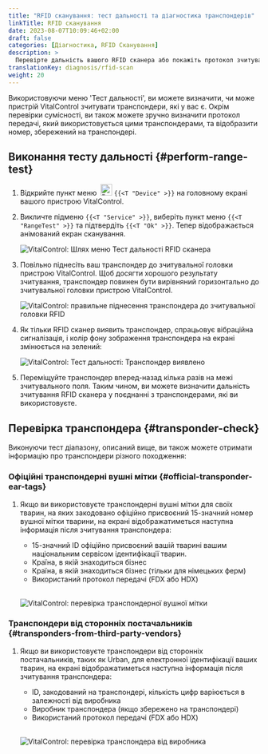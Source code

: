 ```yaml
---
title: "RFID сканування: тест дальності та діагностика транспондерів"
linkTitle: RFID сканування
date: 2023-08-07T10:09:46+02:00
draft: false
categories: [Діагностика, RFID Сканування]
description: >
  Перевірте дальність вашого RFID сканера або покажіть протокол зчитування та номери, збережені на невідомих транспондерах.
translationKey: diagnosis/rfid-scan
weight: 20
---
```


Використовуючи меню 'Тест дальності', ви можете визначити, чи може пристрій VitalControl зчитувати транспондери, які у вас є. Окрім перевірки сумісності, ви також можете зручно визначити протокол передачі, який використовується цими транспондерами, та відобразити номер, збережений на транспондері.

## Виконання тесту дальності {#perform-range-test}

1. Відкрийте пункт меню &nbsp;<img src="/icons/device.svg" width="23" align="bottom" alt="Device" /> `{{<T "Device" >}}` на головному екрані вашого пристрою VitalControl.

1. Викличте підменю `{{<T "Service" >}}`, виберіть пункт меню `{{<T "RangeTest" >}}` та підтвердіть `{{<T "Ok" >}}`. Тепер відображається анімований екран сканування.

    ![VitalControl: Шлях меню Тест дальності RFID сканера](../images/rangetest.png "Тест дальності RFID сканера")

1. Повільно піднесіть ваш транспондер до зчитувальної головки пристрою VitalControl. Щоб досягти хорошого результату зчитування, транспондер повинен бути вирівняний горизонтально до зчитувальної головки пристрою VitalControl.

    ![ VitalControl: правильне піднесення транспондера до зчитувальної головки RFID](/images/diagnosis/transponderscan.svg "Правильне сканування транспондера")

1. Як тільки RFID сканер виявить транспондер, спрацьовує вібраційна сигналізація, і колір фону зображення транспондера на екрані змінюється на зелений:

   ![VitalControl: Тест дальності: Транспондер виявлено](../images/transponder-detected.png "Транспондер виявлено")

1. Переміщуйте транспондер вперед-назад кілька разів на межі зчитувального поля. Таким чином, ви можете визначити дальність зчитування RFID сканера у поєднанні з транспондерами, які ви використовуєте.

## Перевірка транспондера {#transponder-check}

Виконуючи тест діапазону, описаний вище, ви також можете отримати інформацію про транспондери різного походження:

### Офіційні транспондерні вушні мітки {#official-transponder-ear-tags}

1. Якщо ви використовуєте транспондерні вушні мітки для своїх тварин, на яких закодовано офіційно присвоєний 15-значний номер вушної мітки тварини, на екрані відображатиметься наступна інформація після зчитування транспондера:

    - 15-значний ID офіційно присвоєний вашій тварині вашим національним сервісом ідентифікації тварин.
    - Країна, в якій знаходиться бізнес
    - Країна, в якій знаходиться бізнес (тільки для німецьких ферм)
    - Використаний протокол передачі (FDX або HDX)
    <br>

    ![VitalControl: перевірка транспондерної вушної мітки](../images/transponder-official.png "Інформація про офіційну транспондерну вушну мітку")

### Транспондери від сторонніх постачальників {#transponders-from-third-party-vendors}

1. Якщо ви використовуєте транспондери від сторонніх постачальників, таких як Urban, для електронної ідентифікації ваших тварин, на екрані відображатиметься наступна інформація після зчитування транспондера:

    - ID, закодований на транспондері, кількість цифр варіюється в залежності від виробника
    - Виробник транспондера (якщо збережено на транспондері)
    - Використаний протокол передачі (FDX або HDX)
    <br>

    ![VitalControl: перевірка транспондера від виробника](../images/transponder-manufacturer.png "Інформація про транспондер від виробника")

